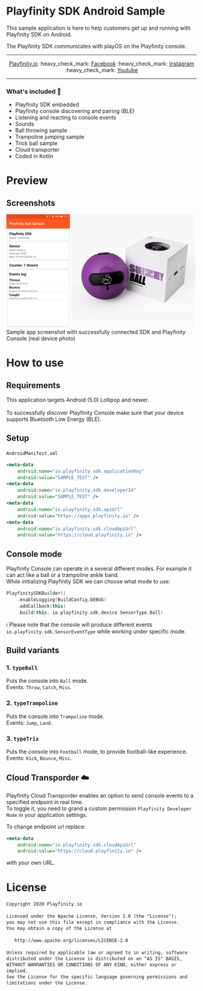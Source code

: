 # Playfinity SDK Android Sample 

This sample application is here to help customers get up and running with Playfinity SDK on Android.

The Playfinity SDK communicates with playOS on the Playfinity console.

-------

<p align="center">
    <a href="https://playfinity.io/">Playfinity.io</a>
    :heavy_check_mark:
    <a href="https://www.facebook.com/playfinity.io/">Facebook</a>
    :heavy_check_mark:
    <a href="https://www.instagram.com/playfinity_io/">Instagram</a>
    :heavy_check_mark:
    <a href="https://www.youtube.com/channel/UCiJSGEIcw_-OHlYjTOeJ-Ag/featured/">Youtube</a>
</p>

-------

### What's included :rocket:
- Playfinity SDK embedded
- Playfinity console discovering and pairing (BLE)
- Listening and reacting to console events
- Sounds
- Ball throwing sample
- Trampoline jumping sample
- Trick ball sample
- Cloud transporter
- Coded in Kotlin

# Preview

## Screenshots 
![Image](https://github.com/Playfinity/playfinity-recorder-android/blob/master/DEV/screenshots/screenshots_01.png)
Sample app screenshot with successfully connected SDK and Playfinity Console (real device photo)

# How to use

## Requirements 

This application targets Android (5.0) Lollipop and newer.<br><br>
To successfully discover Playfinity Console make sure that your device supports Bluetooth Low Energy (BLE).

## Setup

`AndroidManifest.xml`

```xml
<meta-data
    android:name="io.playfinity.sdk.applicationKey"
    android:value="SAMPLE_TEST" />
<meta-data
    android:name="io.playfinity.sdk.developerId"
    android:value="SAMPLE_TEST" />
<meta-data
    android:name="io.playfinity.sdk.apiUrl"
    android:value="https://apps.playfinity.io" />
<meta-data
    android:name="io.playfinity.sdk.cloudApiUrl"
    android:value="https://cloud.playfinity.io" />
```

## Console mode

Playfinity Console can operate in a several different modes. For example it can act like a ball or a trampoline ankle band.<br>
While initializing Playfinity SDK we can choose what mode to use:

```kotlin
PlayfinitySDKBuilder()
    .enableLogging(BuildConfig.DEBUG)
    .addCallback(this)
    .build(this, io.playfinity.sdk.device.SensorType.Ball)
```

:information_source: Please note that the console will produce different events `io.playfinity.sdk.SensorEventType` while working under specific mode.

## Build variants

### 1. `typeBall`
Puts the console into `Ball` mode.<br>
Events: `Throw`, `Catch`, `Miss`.

### 2. `typeTrampoline`
Puts the console into `Trampoline` mode.<br>
Events: `Jump`, `Land`.

### 3. `typeTrix`
Puts the console into `Football` mode, to provide football-like experience.<br>
Events: `Kick`, `Bounce`, `Miss`.

## Cloud Transporder :cloud:
Playfinity Cloud Transporder enables an option to send console events to a specified endpoint in real time.<br>
To toggle it, you need to grand a custom permission `Playfinity Developer Mode` in your application settings.

To change endpoint url replace:

```xml
<meta-data
    android:name="io.playfinity.sdk.cloudApiUrl"
    android:value="https://cloud.playfinity.io" />
```

with your own URL.

# License

    Copyright 2020 Playfinity.io

    Licensed under the Apache License, Version 2.0 (the "License");
    you may not use this file except in compliance with the License.
    You may obtain a copy of the License at

       http://www.apache.org/licenses/LICENSE-2.0

    Unless required by applicable law or agreed to in writing, software
    distributed under the License is distributed on an "AS IS" BASIS,
    WITHOUT WARRANTIES OR CONDITIONS OF ANY KIND, either express or implied.
    See the License for the specific language governing permissions and
    limitations under the License.

